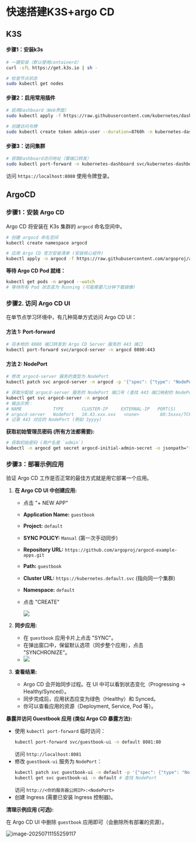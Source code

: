 # 快速搭建K3S+argo CD



## K3S

#### **步骤1：安装k3s**
```bash
# 一键安装（默认使用containerd）
curl -sfL https://get.k3s.io | sh -

# 检查节点状态
sudo kubectl get nodes
```

#### **步骤2：启用常用插件**
```bash
# 启用Dashboard（Web界面）
sudo kubectl apply -f https://raw.githubusercontent.com/kubernetes/dashboard/v2.7.0/aio/deploy/recommended.yaml

# 创建访问令牌
sudo kubectl create token admin-user --duration=8760h -n kubernetes-dashboard
```

#### **步骤3：访问集群**
```bash
# 获取Dashboard访问地址（需端口转发）
sudo kubectl port-forward -n kubernetes-dashboard svc/kubernetes-dashboard 8080:443
```
访问 `https://localhost:8080` 使用令牌登录。





## ArgoCD 

### 步骤1：安装 Argo CD

Argo CD 将安装在 K3s 集群的 `argocd` 命名空间中。

```bash
# 创建 argocd 命名空间
kubectl create namespace argocd

# 应用 Argo CD 官方安装清单 (安装核心组件)
kubectl apply -n argocd -f https://raw.githubusercontent.com/argoproj/argo-cd/stable/manifests/install.yaml
```

**等待 Argo CD Pod 就绪：**

```bash
kubectl get pods -n argocd --watch
# 等待所有 Pod 状态变为 Running (可能需要几分钟下载镜像)
```

### 步骤2. 访问 Argo CD UI

在单节点学习环境中，有几种简单方式访问 Argo CD UI：

#### 方法 1: Port-forward 

```bash
# 将本地的 8080 端口转发到 Argo CD Server 服务的 443 端口
kubectl port-forward svc/argocd-server -n argocd 8080:443
```

#### 方法 2: NodePort 

```bash
# 修改 argocd-server 服务的类型为 NodePort
kubectl patch svc argocd-server -n argocd -p '{"spec": {"type": "NodePort"}}'

# 获取分配给 argocd-server 服务的 NodePort 端口号 (查找 443 端口映射的 NodePort, 通常在 30000-32767 范围内)
kubectl get svc argocd-server -n argocd
# 输出示例：
# NAME            TYPE       CLUSTER-IP     EXTERNAL-IP   PORT(S)                      AGE
# argocd-server   NodePort   10.43.xxx.xxx   <none>        80:3xxxx/TCP,443:3yyyy/TCP   5m
# 记录 443 对应的 NodePort (例如 3yyyy)
```

**获取初始管理员密码 (所有方法都需要):**

```bash
# 获取初始密码 (用户名是 `admin`)
kubectl -n argocd get secret argocd-initial-admin-secret -o jsonpath="{.data.password}" | base64 -d; echo
```

### 步骤3：部署示例应用

验证 Argo CD 工作是否正常的最佳方式就是用它部署一个应用。

1.  **在 Argo CD UI 中创建应用:**
    * 点击 "+ NEW APP"
    
    * **Application Name:** `guestbook`
    
    * **Project:** `default`
    
    * **SYNC POLICY:** `Manual` (第一次手动同步)
    
    * **Repository URL:** `https://github.com/argoproj/argocd-example-apps.git`
    
    * **Path:** `guestbook`
    
    * **Cluster URL:** `https://kubernetes.default.svc` (指向同一个集群)
    
    * **Namespace:** `default`
    
    * 点击 "CREATE"
    
      ![](ECS%E5%BF%AB%E9%80%9F%E6%90%AD%E5%BB%BAK3S+argo%20CD.assets/image-20250711154139086.png)
2.  **同步应用:**
    
    *   在 `guestbook` 应用卡片上点击 "SYNC"。
    *   在弹出窗口中，保留默认选项（同步整个应用），点击 "SYNCHRONIZE"。
    *   ![](ECS%E5%BF%AB%E9%80%9F%E6%90%AD%E5%BB%BAK3S+argo%20CD.assets/image-20250711155308783.png)
3.  **查看结果:**
    *   Argo CD 会开始同步过程。在 UI 中可以看到状态变化（Progressing -> Healthy/Synced）。
    *   同步完成后，应用状态应变为绿色（Healthy）和 Synced。
    *   你可以查看应用的资源（Deployment, Service, Pod 等）。

**暴露并访问 Guestbook 应用 (类似 Argo CD 暴露方法):**

*   使用 `kubectl port-forward` 临时访问：
    ```bash
    kubectl port-forward svc/guestbook-ui -n default 8081:80
    ```
    访问 `http://localhost:8081`
*   修改 `guestbook-ui` 服务为 `NodePort`：
    ```bash
    kubectl patch svc guestbook-ui -n default -p '{"spec": {"type": "NodePort"}}'
    kubectl get svc guestbook-ui -n default # 查找 NodePort
    ```
    访问 `http://<你的服务器公网IP>:<NodePort>`
*   创建 Ingress (需要已安装 Ingress 控制器)。

**清理示例应用 (可选):**

在 Argo CD UI 中删除 `guestbook` 应用即可（会删除所有部署的资源）。







![image-20250711155259117](ECS%E5%BF%AB%E9%80%9F%E6%90%AD%E5%BB%BAK3S+argo%20CD.assets/image-20250711155259117.png)




